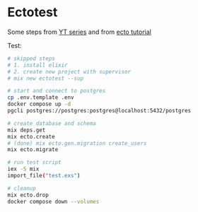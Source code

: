 # Ectotest

Some steps from [YT series](https://www.youtube.com/watch?v=IFKG4Hgt-zM&list=PLFhQVxlaKQElscjMvMmyMCaZ9mxf4XAw-) and from [ecto tutorial](https://hexdocs.pm/ecto/getting-started.html)

Test:

```sh
# skipped steps
# 1. install elixir
# 2. create new project with supervisor
# mix new ectotest --sup

# start and connect to postgres
cp .env.template .env
docker compose up -d
pgcli postgres://postgres:postgres@localhost:5432/postgres

# create database and schema
mix deps.get
mix ecto.create
# (done) mix ecto.gen.migration create_users
mix ecto.migrate

# run test script
iex -S mix
import_file("test.exs")

# cleanup
mix ecto.drop
docker compose down --volumes
```
